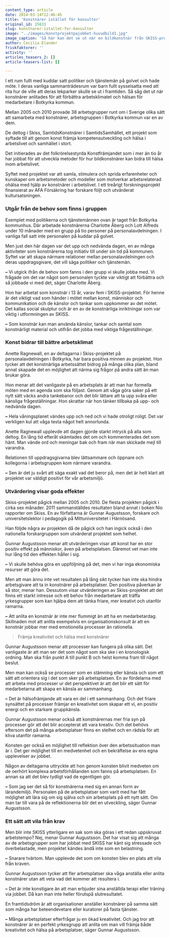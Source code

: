 ```yaml
---
content_type: article
date: 2014-03-14T12:46:45
title: 'Konstnärer istället för konsulter'
original_id: 15631
slug: konstnarer-istallet-for-konsulter
image: "../images/konstprojektpajobbet-huvudbild1.jpg"
image_caption: 'Så här kan det se ut när en bildkonstnär från SKISS-projektet smyckar ett rum på en arbetsplats tillsammans med de anställda. Dessa bilder är tagna av bildkonstnären Pontus Lindvall som arbetade i ett SKISSprojekt i Nynäshamn.'
author: Cecilia Elander
friskfaktorer: ''
activity: ''
articles_teasers_2: []
article-teasers-list: []

---
```


I ett rum fullt med kuddar satt politiker och tjänstemän på golvet och hade möte. I deras vanliga sammanträdesrum var barn fullt sysselsatta med att rita hur de ville att deras lekparker skulle se ut i framtiden. Så såg det ut när konstnärer anlitades för att förbättra arbetsklimatet och hälsan för medarbetare i Botkyrka kommun.

Mellan 2005 och 2010 provade 38 arbetsgrupper runt om i Sverige olika sätt att samarbeta med konstnärer, arbetsgruppen i Botkyrka kommun var en av dem.

De deltog i Skiss, SamtidsKonstnärer i SamtidsSamhället, ett projekt som syftade till att genom konst främja kompetensutveckling och hälsa i arbetslivet och samhället i stort.

Det initierades av det folkrörelsestyrda Konstfrämjandet som i mer än tio år har jobbat för att utveckla metoder för hur bildkonstnärer kan bidra till hälsa inom arbetslivet.

Syftet med projektet var att samla, stimulera och sprida erfarenheter och kunskaper om arbetsmetoder och modeller som motverkar arbetsrelaterad ohälsa med hjälp av konstnärer i arbetslivet. I ett treårigt forskningsprojekt finansierat av AFA Försäkring har forskare följt och utvärderat kultursatsningen.

### Utgår från de behov som finns i gruppen

Exemplet med politikerna och tjänstemännen ovan är taget från Botkyrka kommunhus. Där arbetade konstnärerna Charlotte Åberg och Lott Alfreds under 10 månader med en grupp på tio personer på personalavdelningen. I vanliga fall satt inte personalen på kuddar på golvet.

Men just den här dagen var det upp och nedvända dagen, en av många aktiviteter som konstnärerna tog initiativ till under sin tid på kommunen. Syftet var att skapa närmare relationer mellan personalavdelningen och deras uppdragsgivare, det vill säga politiker och tjänstemän.

**–** Vi utgick ifrån de behov som fanns i den grupp vi skulle jobba med. Vi frågade om det var något som personalen tyckte var viktigt att förbättra och så jobbade vi med det, säger Charlotte Åberg.

Hon har arbetat som konstnär i 13 år, varav fem i SKISS-projektet. För henne är det viktigt vad som händer i mötet mellan konst, människor och kommunikation och de känslor och tankar som uppkommer av det mötet. Det kallas social skulptur och är en av de konstnärliga inriktningar som var viktig i utformningen av SKISS.

**–** Som konstnär kan man använda känslor, tankar och samtal som konstnärligt material och utifrån det jobba med viktiga frågeställningar.

### Konst bidrar till bättre arbetsklimat

Anette Ragnewall, en av deltagarna i Skiss-projektet på personalavdelningen i Botkyrka, har bara positiva minnen av projektet. Hon tycker att det konstnärliga arbetssättet bidrog på många olika plan, bland annat skapade det en möjlighet att närma sig frågor på andra sätt än man brukar göra.

Hon menar att det vanligaste på en arbetsplats är att man har formella möten med en agenda som ska följast. Genom att våga göra saker på ett nytt sätt väcks andra tankebanor och det blir lättare att ta upp svåra eller känsliga frågeställningar. Hon skrattar när hon tänker tillbaka på upp- och nedvända dagen.

**–** Hela våningsplanet vändes upp och ned och vi hade otroligt roligt. Det var verkligen kul att våga testa något helt annorlunda.

Anette Ragnewall upplevde att dagen gjorde starkt intryck på alla som deltog. En lång tid efteråt skämtades det om och kommenterades det som hänt. Man vände ord och meningar bak och fram när man skickade mejl till varandra.

Relationen till uppdragsgivarna blev lättsammare och öppnare och kollegorna i arbetsgruppen kom närmare varandra.

**–** Sen är det ju svårt att säga exakt vad det beror på, men det är helt klart att projektet var väldigt positivt för vår arbetsmiljö.

### Utvärdering visar goda effekter

Skiss-projektet pågick mellan 2005 och 2010. De flesta projekten pågick i cirka sex månader. 2011 sammanställdes resultaten bland annat i boken Nio rapporter om Skiss. En av författarna är Gunnar Augustsson, forskare och universitetslektor i pedagogik på Mittuniversitetet i Härnösand.

Han följde några av projekten då de pågick och han ingick också i den nationella forskargruppen som utvärderat projektet som helhet.

Gunnar Augustsson menar att utvärderingen visar att konst har en stor positiv effekt på människor, även på arbetsplatsen. Däremot vet man inte hur lång tid den effekten håller i sig.

**–** Vi skulle behöva göra en uppföljning på det, men vi har inga ekonomiska resurser att göra det.

Men att man ännu inte vet resultaten på lång sikt tycker han inte ska hindra arbetsgivare att ta in konstnärer på arbetsplatser. Den positiva påverkan är så stor, menar han. Dessutom visar utvärderingen av Skiss-projektet att det finns ett starkt intresse och ett behov från medarbetare att träffa yrkesgrupper som kan hjälpa dem att tänka friare, mer kreativt och utanför ramarna.

**–** Att anlita en konstnär är inte mer flummigt än att ha en medarbetardag. Skillnaden mot att anlita exempelvis en organisationskonsult är att en konstnär jobbar mer med emotionella processer än rationella.

> Främja kreativitet och hälsa med konstnärer

Gunnar Augustsson menar att processer kan fungera på olika sätt. Det vanligaste är att man ser det som något som ska ske i en kronologisk ordning. Man ska från punkt A till punkt B och helst komma fram till något beslut.

Men man kan också se processer som en stämning eller känsla och som ett sätt att orientera sig i det som sker på arbetsplatsen. En av fördelarna med att arbeta med processer ur det perspektivet är att det blir ett sätt för medarbetarna att skapa en känsla av sammanhang.

**–** Det är hälsofrämjande att vara en del i ett sammanhang. Och det friare synsättet på processer främjar en kreativitet som skapar ett vi, en positiv energi och en starkare gruppkänsla.

Gunnar Augustsson menar också att konstnärernas mer fria syn på processer gör att det blir accepterat att vara kreativ. Och det behövs eftersom det på många arbetsplatser finns en stelhet och en rädsla för att kliva utanför ramarna.

Konsten ger också en möjlighet till reflektion över den arbetssituation man är i. Det ger möjlighet till en medvetenhet och en bekräftelse av ens egna upplevelser av jobbet.

Någon av deltagarna uttryckte att hon genom konsten blivit medveten om de oerhört komplexa arbetsförhållanden som fanns på arbetsplatsen. En annan sa att det blev tydligt vad de egentligen gör.

**–** Som jag ser det så för konstnärerna med sig en annan form av lärandemiljö. Personalen på de arbetsplatser som varit med har fått möjlighet att lära sig om sig själva och sin arbetsplats på ett nytt sätt. Om man tar till vara på de reflektionerna blir det en utveckling, säger Gunnar Augustsson.

### Ett sätt att vila från krav

Men blir inte SKISS ytterligare en sak som ska göras i ett redan uppskruvat arbetstempo? Nej, menar Gunnar Augustsson. Det har visat sig att många av de arbetsgrupper som har jobbat med SKISS har känt sig stressade och överbelastade, men projektet kändes ändå inte som en belastning.

**–** Snarare tvärtom. Man upplevde det som om konsten blev en plats att vila från kraven.

Gunnar Augustsson tycker att fler arbetsplatser ska våga anställa eller anlita konstnärer utan att veta vad det kommer att resultera i.

**–** Det är inte konstigare än att man erbjuder sina anställda terapi eller träning via jobbet. Då kan man inte heller förutspå slutresultatet.

En framtidsdröm är att organisationer anställer konstnärer på samma sätt som många har beteendevetare eller kuratorer på fasta tjänster.

**–** Många arbetsplatser efterfrågar ju en ökad kreativitet. Och jag tror att konstnärer är en perfekt yrkesgrupp att anlita om man vill främja både kreativitet och hälsa på arbetsplatser, säger Gunnar Augustsson.

